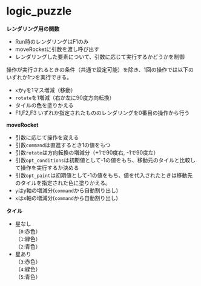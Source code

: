 # logic_puzzle

**レンダリング用の関数**
 - Run時のレンダリングはF1のみ
 - moveRocketに引数を渡し呼び出す
 - レンダリングした要素について、引数に応じて実行するかどうかを制御

操作が実行されるときの条件（共通で設定可能）を除き、1回の操作では以下のいずれか1つを実行できる。
 - `x`か`y`を1マス増減（移動）
 - `rotate`を1増減（右か左に90度方向転換）
 - タイルの色を塗りかえる
 - F1,F2,F3 いずれか指定されたもののレンダリングを0番目の操作から行う

**moveRocket**
 - 引数に応じて操作を変える
 - 引数`command`は直進するとき1の値をもつ
 - 引数`rotate`は方向転換の増減分（+1で90度右, -1で90度左）
 - 引数`opt_conditions`は初期値として-1の値をもち、移動元のタイルと比較して操作を実行するか決める
 - 引数`opt_paint`は初期値として-1の値をもち、値を代入されたときは移動先のタイルを指定された色に塗りかえる。
 - `y`はy軸の増減分(`command`から自動割り出し)
 - `x`はx軸の増減分(`command`から自動割り出し)

**タイル**
 - 星なし  
（`0`:赤色）  
（`1`:緑色）  
（`2`:青色）
 - 星あり  
（`3`:赤色）  
（`4`:緑色）  
（`5`:青色）